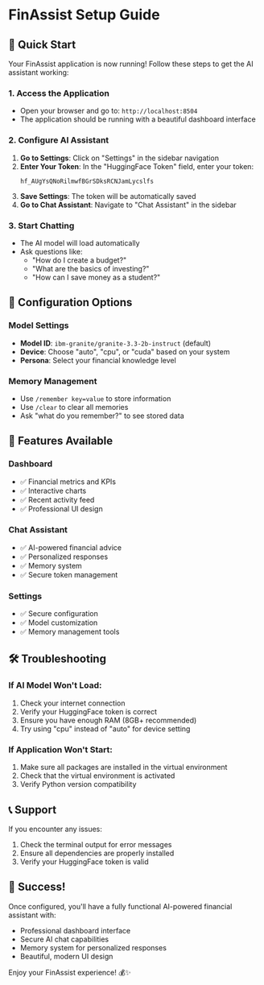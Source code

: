 # FinAssist Setup Guide

## 🚀 Quick Start

Your FinAssist application is now running! Follow these steps to get the AI assistant working:

### 1. Access the Application
- Open your browser and go to: `http://localhost:8504`
- The application should be running with a beautiful dashboard interface

### 2. Configure AI Assistant
1. **Go to Settings**: Click on "Settings" in the sidebar navigation
2. **Enter Your Token**: In the "HuggingFace Token" field, enter your token:
   ```
   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
   ```
3. **Save Settings**: The token will be automatically saved
4. **Go to Chat Assistant**: Navigate to "Chat Assistant" in the sidebar

### 3. Start Chatting
- The AI model will load automatically
- Ask questions like:
  - "How do I create a budget?"
  - "What are the basics of investing?"
  - "How can I save money as a student?"

## 🔧 Configuration Options

### Model Settings
- **Model ID**: `ibm-granite/granite-3.3-2b-instruct` (default)
- **Device**: Choose "auto", "cpu", or "cuda" based on your system
- **Persona**: Select your financial knowledge level

### Memory Management
- Use `/remember key=value` to store information
- Use `/clear` to clear all memories
- Ask "what do you remember?" to see stored data

## 🎯 Features Available

### Dashboard
- ✅ Financial metrics and KPIs
- ✅ Interactive charts
- ✅ Recent activity feed
- ✅ Professional UI design

### Chat Assistant
- ✅ AI-powered financial advice
- ✅ Personalized responses
- ✅ Memory system
- ✅ Secure token management

### Settings
- ✅ Secure configuration
- ✅ Model customization
- ✅ Memory management tools

## 🛠️ Troubleshooting

### If AI Model Won't Load:
1. Check your internet connection
2. Verify your HuggingFace token is correct
3. Ensure you have enough RAM (8GB+ recommended)
4. Try using "cpu" instead of "auto" for device setting

### If Application Won't Start:
1. Make sure all packages are installed in the virtual environment
2. Check that the virtual environment is activated
3. Verify Python version compatibility

## 📞 Support

If you encounter any issues:
1. Check the terminal output for error messages
2. Ensure all dependencies are properly installed
3. Verify your HuggingFace token is valid

## 🎉 Success!

Once configured, you'll have a fully functional AI-powered financial assistant with:
- Professional dashboard interface
- Secure AI chat capabilities
- Memory system for personalized responses
- Beautiful, modern UI design

Enjoy your FinAssist experience! 💰✨
